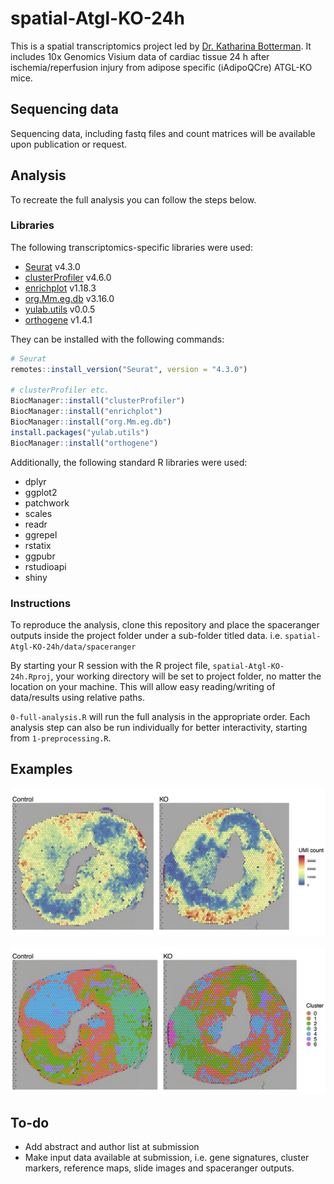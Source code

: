 # spatial-Atgl-KO-24h

This is a spatial transcriptomics project led by [Dr. Katharina Botterman](mailto:katharina.bottermann@hhu.de). It includes 10x Genomics Visium data of cardiac tissue 24 h after ischemia/reperfusion injury from adipose specific (iAdipoQCre) ATGL-KO mice.

## Sequencing data
Sequencing data, including fastq files and count matrices will be available upon publication or request.

## Analysis
To recreate the full analysis you can follow the steps below.

### Libraries
The following transcriptomics-specific libraries were used:

* [Seurat](https://satijalab.org/seurat/index.html) v4.3.0
* [clusterProfiler](https://bioconductor.org/packages/release/bioc/html/clusterProfiler.html) v4.6.0
* [enrichplot](https://bioconductor.org/packages/release/bioc/html/enrichplot.html) v1.18.3
* [org.Mm.eg.db](https://bioconductor.org/packages/release/data/annotation/html/org.Mm.eg.db.html) v3.16.0
* [yulab.utils](https://cran.r-project.org/package=yulab.utils) v0.0.5
* [orthogene](https://www.bioconductor.org/packages/release/bioc/html/orthogene.html) v1.4.1

They can be installed with the following commands:
```R
# Seurat
remotes::install_version("Seurat", version = "4.3.0")

# clusterProfiler etc.
BiocManager::install("clusterProfiler")
BiocManager::install("enrichplot")
BiocManager::install("org.Mm.eg.db")
install.packages("yulab.utils")
BiocManager::install("orthogene")
```

Additionally, the following standard R libraries were used:

* dplyr
* ggplot2
* patchwork
* scales
* readr
* ggrepel
* rstatix
* ggpubr
* rstudioapi
* shiny

### Instructions
To reproduce the analysis, clone this repository and place the spaceranger outputs inside the project folder under a sub-folder titled data. i.e. `spatial-Atgl-KO-24h/data/spaceranger`

By starting your R session with the R project file, `spatial-Atgl-KO-24h.Rproj`, your working directory will be set to project folder, no matter the location on your machine. This will allow easy reading/writing of data/results using relative paths.

`0-full-analysis.R` will run the full analysis in the appropriate order. Each analysis step can also be run individually for better interactivity, starting from `1-preprocessing.R`.

## Examples
<p align="center">
  <img src="/examples/SpatialFeaturePlot_UMI_count.png" width="1000">
</p>
<p align="center">
  <img src="/examples/SpatialDimPlot.png" width="1000">
</p>

## To-do
* Add abstract and author list at submission
* Make input data available at submission, i.e. gene signatures, cluster markers, reference maps, slide images and spaceranger outputs.
